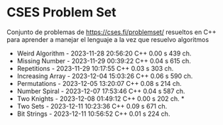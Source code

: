 # CSES Problem Set
 Conjunto de problemas de https://cses.fi/problemset/ resueltos en C++ para aprender a manejar el lenguaje a la vez que resuelvo algoritmos
 
- Weird Algorithm   - 2023-11-28 20:56:20	C++	0.00 s	439 ch.
- Missing Number    - 2023-11-29 00:39:22	C++	0.04 s	615 ch.
- Repetitions       - 2023-11-29 10:17:55	C++	0.03 s	303 ch.
- Increasing Array  - 2023-12-04 15:03:26	C++	0.06 s	590 ch.
- Permutations      - 2023-12-05 13:20:07	C++	0.08 s	214 ch.
- Number Spiral     - 2023-12-07 17:53:46	C++	0.04 s	587 ch.
- Two Knights       - 2023-12-08 01:49:12	C++	0.00 s	202 ch. *
- Two Sets          - 2023-12-11 10:23:36	C++	0.09 s	671 ch.
- Bit Strings       - 2023-12-11 10:56:52	C++	0.01 s	224 ch.